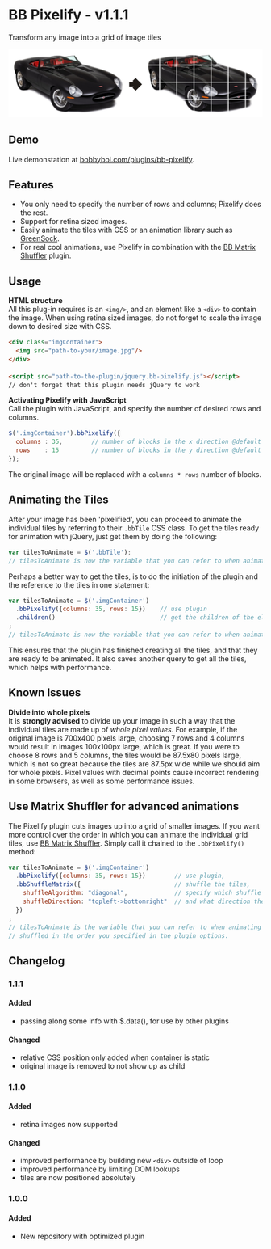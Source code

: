 # BB Pixelify - v1.1.1
Transform any image into a grid of image tiles

![Demo of BB Pixelify](/demo/img/pixelify-example@2x.jpg)

## Demo
Live demonstation at [bobbybol.com/plugins/bb-pixelify](http://bobbybol.com/plugins/bb-pixelify/).  

## Features
- You only need to specify the number of rows and columns; Pixelify does the rest.
- Support for retina sized images.
- Easily animate the tiles with CSS or an animation library such as [GreenSock](https://greensock.com/).
- For real cool animations, use Pixelify in combination with the [BB Matrix Shuffler](https://github.com/bobbybol/matrix-shuffler) plugin.

## Usage

**HTML structure**  
All this plug-in requires is an `<img/>`, and an element like a `<div>` to contain the image.
When using retina sized images, do not forget to scale the image down to desired size with CSS.
```html
<div class="imgContainer">
  <img src="path-to-your/image.jpg"/>
</div>

<script src="path-to-the-plugin/jquery.bb-pixelify.js"></script>
// don't forget that this plugin needs jQuery to work
```

**Activating Pixelify with JavaScript**  
Call the plugin with JavaScript, and specify the number of desired rows and columns.
```javascript
$('.imgContainer').bbPixelify({ 
  columns : 35,        // number of blocks in the x direction @default 10 
  rows    : 15         // number of blocks in the y direction @default 10
});
```
The original image will be replaced with a `columns * rows` number of blocks.

## Animating the Tiles
After your image has been 'pixelified', you can proceed to animate the individual tiles by referring to their `.bbTile` CSS class. To get the tiles ready for animation with jQuery, just get them by doing the following:
```javascript
var tilesToAnimate = $('.bbTile');
// tilesToAnimate is now the variable that you can refer to when animating the tiles
```

Perhaps a better way to get the tiles, is to do the initiation of the plugin and the reference to the tiles in one statement:
```javascript
var tilesToAnimate = $('.imgContainer')
  .bbPixelify({columns: 35, rows: 15})    // use plugin
  .children()                             // get the children of the element returned by the plugin
;
// tilesToAnimate is now the variable that you can refer to when animating the tiles
```
This ensures that the plugin has finished creating all the tiles, and that they are ready to be animated. It also saves another query to get all the tiles, which helps with performance.

## Known Issues
**Divide into whole pixels**  
It is **strongly advised** to divide up your image in such a way that the individual tiles are made up of _whole pixel values_. For example, if the original image is 700x400 pixels large, choosing 7 rows and 4 columns would result in images 100x100px large, which is great. If you were to choose 8 rows and 5 columns, the tiles would be 87.5x80 pixels large, which is not so great because the tiles are 87.5px wide while we should aim for whole pixels. Pixel values with decimal points cause incorrect rendering in some browsers, as well as some performance issues.

## Use Matrix Shuffler for advanced animations
The Pixelify plugin cuts images up into a grid of smaller images. If you want more control over the order in which you can animate the individual grid tiles, use [BB Matrix Shuffler](https://github.com/bobbybol/matrix-shuffler). Simply call it chained to the `.bbPixelify()` method:
```javascript
var tilesToAnimate = $('.imgContainer')
  .bbPixelify({columns: 35, rows: 15})        // use plugin,
  .bbShuffleMatrix({                          // shuffle the tiles,
    shuffleAlgorithm: "diagonal",             // specify which shuffle algorithm to use ,
    shuffleDirection: "topleft->bottomright"  // and what direction the tiles should run.
  })
;
// tilesToAnimate is the variable that you can refer to when animating the tiles, 
// shuffled in the order you specified in the plugin options.
```

## Changelog  
### 1.1.1  
#### Added  
- passing along some info with $.data(), for use by other plugins  

#### Changed  
- relative CSS position only added when container is static
- original image is removed to not show up as child

### 1.1.0  
#### Added  
- retina images now supported  

#### Changed  
- improved performance by building new `<div>` outside of loop
- improved performance by limiting DOM lookups
- tiles are now positioned absolutely

### 1.0.0  
#### Added  
- New repository with optimized plugin  
